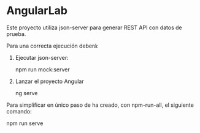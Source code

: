 # AngularLab

Este proyecto utiliza json-server para generar REST API con datos de prueba.

Para una correcta ejecución deberá:

1. Ejecutar json-server:

   npm run mock:server

2. Lanzar el proyecto Angular

   ng serve

Para simplificar en único paso de ha creado, con npm-run-all, el siguiente comando:

npm run serve

